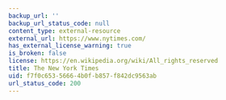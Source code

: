 ```yaml
---
backup_url: ''
backup_url_status_code: null
content_type: external-resource
external_url: https://www.nytimes.com/
has_external_license_warning: true
is_broken: false
license: https://en.wikipedia.org/wiki/All_rights_reserved
title: The New York Times
uid: f7f0c653-5666-4b0f-b857-f842dc9563ab
url_status_code: 200
---
```

